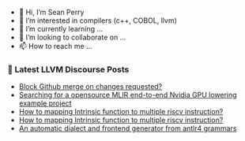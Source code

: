 - 👋 Hi, I’m Sean Perry
- 👀 I’m interested in compilers (c++, COBOL, llvm)
- 🌱 I’m currently learning ...
- 💞️ I’m looking to collaborate on ...
- 📫 How to reach me ...

<!---
s66perry/s66perry is a ✨ special ✨ repository because its `README.md` (this file) appears on your GitHub profile.
You can click the Preview link to take a look at your changes.
--->
### 📕 Latest LLVM Discourse Posts

<!-- DISCOURSE-LLVM:START -->
- [Block Github merge on changes requested?](https://discourse.llvm.org/t/block-github-merge-on-changes-requested/74994?page=2#post_27)
- [Searching for a opensource MLIR end-to-end Nvidia GPU lowering example project](https://discourse.llvm.org/t/searching-for-a-opensource-mlir-end-to-end-nvidia-gpu-lowering-example-project/75316#post_3)
- [How to mapping Intrinsic function to multiple riscv instruction?](https://discourse.llvm.org/t/how-to-mapping-intrinsic-function-to-multiple-riscv-instruction/74987#post_9)
- [How to mapping Intrinsic function to multiple riscv instruction?](https://discourse.llvm.org/t/how-to-mapping-intrinsic-function-to-multiple-riscv-instruction/74987#post_8)
- [An automatic dialect and frontend generator from antlr4 grammars](https://discourse.llvm.org/t/an-automatic-dialect-and-frontend-generator-from-antlr4-grammars/75323#post_3)
<!-- DISCOURSE-LLVM:END -->
